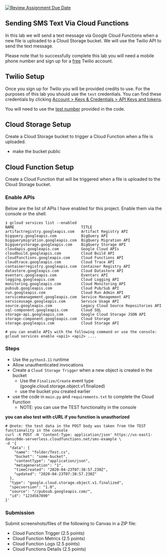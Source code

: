 [![Review Assignment Due Date](https://classroom.github.com/assets/deadline-readme-button-24ddc0f5d75046c5622901739e7c5dd533143b0c8e959d652212380cedb1ea36.svg)](https://classroom.github.com/a/91_4vvkM)
## Sending SMS Text Via Cloud Functions

In this lab we will send a text message via Google Cloud Functions when a new file is uploaded to a Cloud Storage bucket. We will use the Twilio API to send the text message.

Please note that to successfully complete this lab you will need a mobile phone number and sign up for a [free](https://www.twilio.com/try-twilio) Twilio account.

## Twilio Setup
Once you sign up for Twilio you will be provided credits to use. For the purposes of this lab you should use the `test` credentials. You can find these credentials by clicking [Account > Keys & Credentials > API Keys and tokens](./images/api-token-nav.png).

You will need to use the [test number](./images/test-creds.png) provided in the code.

## Cloud Storage Setup
Create a Cloud Storage bucket to trigger a Cloud Function when a file is uploaded.
- make the bucket public

## Cloud Function Setup
Create a Cloud Function that will be triggered when a file is uploaded to the Cloud Storage bucket.

### Enable APIs
Below are the list of APIs I have enabled for this project. Enable them via the console or the shell.

```shell
❯ gcloud services list --enabled
NAME                              TITLE
artifactregistry.googleapis.com   Artifact Registry API
bigquery.googleapis.com           BigQuery API
bigquerymigration.googleapis.com  BigQuery Migration API
bigquerystorage.googleapis.com    BigQuery Storage API
cloudapis.googleapis.com          Google Cloud APIs
cloudbuild.googleapis.com         Cloud Build API
cloudfunctions.googleapis.com     Cloud Functions API
cloudtrace.googleapis.com         Cloud Trace API
containerregistry.googleapis.com  Container Registry API
datastore.googleapis.com          Cloud Datastore API
eventarc.googleapis.com           Eventarc API
logging.googleapis.com            Cloud Logging API
monitoring.googleapis.com         Cloud Monitoring API
pubsub.googleapis.com             Cloud Pub/Sub API
run.googleapis.com                Cloud Run Admin API
servicemanagement.googleapis.com  Service Management API
serviceusage.googleapis.com       Service Usage API
source.googleapis.com             Legacy Cloud Source Repositories API
sql-component.googleapis.com      Cloud SQL
storage-api.googleapis.com        Google Cloud Storage JSON API
storage-component.googleapis.com  Cloud Storage
storage.googleapis.com            Cloud Storage API

# you can enable APIs with the following command or use the console:
gcloud services enable <api1> <api2> ....
```

### Steps

- Use the `python3.11` runtime
- Allow unauthenticated invocations
- Create a `Cloud Storage Trigger` when a new object is created in the bucket
  - Use the `Finalize/Create` event type (google.cloud.storage.object.v1.finalized)
  - use the bucket you created earlier
- use the code in `main.py` and `requirements.txt` to complete the Cloud Function
  - NOTE: you can use the TEST functionality in the console

**you can also test with cURL if you function is unauthorized**

```shell
# @note: the test data in the POST body was taken from the TEST functionality in the console
curl -X POST -H 'Content-Type: application/json' https://us-east1-dansc0de-serverless.cloudfunctions.net/sms-example \
-d '{
  "data": {
    "name": "folder/Test.cs",
    "bucket": "some-bucket",
    "contentType": "application/json",
    "metageneration": "1",
    "timeCreated": "2020-04-23T07:38:57.230Z",
    "updated": "2020-04-23T07:38:57.230Z"
  },
  "type": "google.cloud.storage.object.v1.finalized",
  "specversion": "1.0",
  "source": "//pubsub.googleapis.com/",
  "id": "1234567890"
}'
```

### Submission
Submit screenshots/files of the following to Canvas in a ZIP file:
- Cloud Function Trigger (2.5 points)
- Cloud Function Metrics (2.5 points)
- Cloud Function Logs (2.5 points)
- Cloud Functions Details (2.5 points)